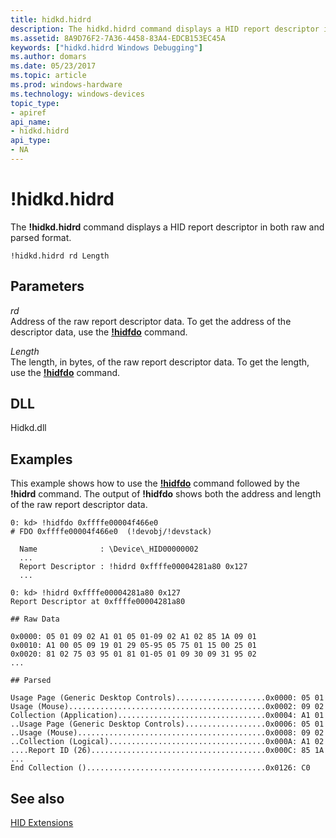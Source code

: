```yaml
---
title: hidkd.hidrd
description: The hidkd.hidrd command displays a HID report descriptor in both raw and parsed format.
ms.assetid: 8A9D76F2-7A36-4458-83A4-EDCB153EC45A
keywords: ["hidkd.hidrd Windows Debugging"]
ms.author: domars
ms.date: 05/23/2017
ms.topic: article
ms.prod: windows-hardware
ms.technology: windows-devices
topic_type:
- apiref
api_name:
- hidkd.hidrd
api_type:
- NA
---
```


# !hidkd.hidrd


The **!hidkd.hidrd** command displays a HID report descriptor in both raw and parsed format.

```
!hidkd.hidrd rd Length
```

## <span id="ddk__devobj_dbg"></span><span id="DDK__DEVOBJ_DBG"></span>Parameters


<span id="_______rd______"></span><span id="_______RD______"></span> *rd*   
Address of the raw report descriptor data. To get the address of the descriptor data, use the [**!hidfdo**](-hidkd-hidfdo.md) command.

<span id="_______Length______"></span><span id="_______length______"></span><span id="_______LENGTH______"></span> *Length*   
The length, in bytes, of the raw report descriptor data. To get the length, use the [**!hidfdo**](-hidkd-hidfdo.md) command.

## <span id="DLL"></span><span id="dll"></span>DLL


Hidkd.dll

Examples
--------

This example shows how to use the [**!hidfdo**](-hidkd-hidfdo.md) command followed by the **!hidrd** command. The output of **!hidfdo** shows both the address and length of the raw report descriptor data.

```
0: kd> !hidfdo 0xffffe00004f466e0
# FDO 0xffffe00004f466e0  (!devobj/!devstack)

  Name              : \Device\_HID00000002
  ...
  Report Descriptor : !hidrd 0xffffe00004281a80 0x127
  ...

0: kd> !hidrd 0xffffe00004281a80 0x127
Report Descriptor at 0xffffe00004281a80

## Raw Data

0x0000: 05 01 09 02 A1 01 05 01-09 02 A1 02 85 1A 09 01
0x0010: A1 00 05 09 19 01 29 05-95 05 75 01 15 00 25 01
0x0020: 81 02 75 03 95 01 81 01-05 01 09 30 09 31 95 02
...

## Parsed

Usage Page (Generic Desktop Controls)....................0x0000: 05 01
Usage (Mouse)............................................0x0002: 09 02
Collection (Application).................................0x0004: A1 01
..Usage Page (Generic Desktop Controls)..................0x0006: 05 01
..Usage (Mouse)..........................................0x0008: 09 02
..Collection (Logical)...................................0x000A: A1 02
....Report ID (26).......................................0x000C: 85 1A
...
End Collection ()........................................0x0126: C0
```

## <span id="see_also"></span>See also


[HID Extensions](hid-extensions.md)

 

 






